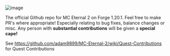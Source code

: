 ![image](https://github.com/user-attachments/assets/b58face4-9bd3-4d79-b6ab-26dd2558f866)


The official Github repo for MC Eternal 2 on Forge 1.20.1.
Feel free to make PR's where appropriate! Especially relating to bug fixes, balance changes or misc.
Any person with **substantial contributions** will be given a **special cape!**  

See https://github.com/adam9899/MC-Eternal-2/wiki/Quest-Contributions for Quest Contributions

